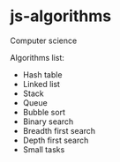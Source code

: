 # js-algorithms
Computer science

Algorithms list:
- Hash table
- Linked list
- Stack
- Queue
- Bubble sort
- Binary search
- Breadth first search
- Depth first search
- Small tasks